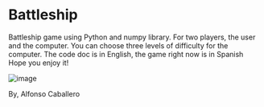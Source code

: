 # Battleship
Battleship game using Python and numpy library.
For two players, the user and the computer.
You can choose three levels of difficulty for the computer. 
The code doc is in English, the game right now is in Spanish
Hope you enjoy it!

![image](https://github.com/Alfonso-Caballero/Battleship/assets/135018165/3967de31-dfea-4611-81d0-d990e0759e4e)


By, 
Alfonso Caballero
